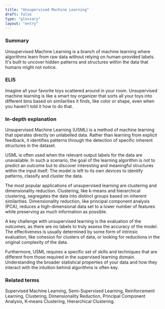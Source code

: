 ```yaml
---
title: "Unsupervised Machine Learning"
draft: false
type: "glossary"
layout: "entry"
---
```


### Summary
Unsupervised Machine Learning is a branch of machine learning where algorithms learn from raw data without relying on human-provided labels. It's built to uncover hidden patterns and structures within the data that humans might not notice.

### ELI5
Imagine all your favorite toys scattered around in your room. Unsupervised machine learning is like a smart toy organizer that sorts all your toys into different bins based on similarities it finds, like color or shape, even when you haven't told it how to do that.

### In-depth explanation
Unsupervised Machine Learning (USML) is a method of machine learning that operates directly on unlabelled data. Rather than learning from explicit feedback, it identifies patterns through the detection of specific inherent structures in the dataset.

USML is often used when the relevant output labels for the data are unavailable. In such a scenario, the goal of the learning algorithm is not to predict an outcome but to discover interesting and meaningful structures within the input itself. The model is left to its own devices to identify patterns, classify and cluster the data.

The most popular applications of unsupervised learning are clustering and dimensionality reduction. Clustering, like k-means and hierarchical clustering, segregates the data into distinct groups based on inherent similarities. Dimensionality reduction, like principal component analysis (PCA), reduces a high-dimensional data set to a lower number of features while preserving as much information as possible.

A key challenge with unsupervised learning is the evaluation of the outcomes, as there are no labels to truly assess the accuracy of the model. The effectiveness is usually determined by some form of intrinsic evaluation, like cohesion for clusters of data, or looking for reductions in the original complexity of the data.

Furthermore, USML requires a specific set of skills and techniques that are different from those required in the supervised learning domain. Understanding the broader statistical properties of your data and how they interact with the intuition behind algorithms is often key.

### Related terms
Supervised Machine Learning, Semi-Supervised Learning, Reinforcement Learning, Clustering, Dimensionality Reduction, Principal Component Analysis, K-means Clustering, Hierarchical Clustering.
